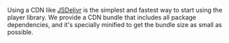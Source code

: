 Using a CDN like [JSDelivr](https://jsdelivr.com) is the simplest and fastest way to start
using the player library. We provide a CDN bundle that includes all package dependencies,
and it's specially minified to get the bundle size as small as possible.
